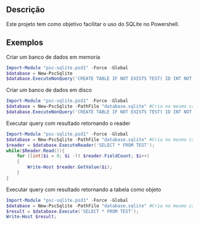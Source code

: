 ## Descrição
Este projeto tem como objetivo facilitar o uso do SQLite no Powershell.

## Exemplos
Criar um banco de dados em memoria
```powershell
Import-Module "psc-sqlite.psd1" -Force -Global
$database = New-PscSqlite
$database.ExecuteNonQuery('CREATE TABLE IF NOT EXISTS TEST( ID INT NOT NULL, NME TEXT NOT NULL)');
```

Criar um banco de dados em disco
```powershell
Import-Module "psc-sqlite.psd1" -Force -Global
$database = New-PscSqlite -PathFile "database.sqlite" #Cria no mesmo caminho onde está a instancia do PowerShell
$database.ExecuteNonQuery('CREATE TABLE IF NOT EXISTS TEST( ID INT NOT NULL, NME TEXT NOT NULL)');
```

Executar query com resultado retornando o reader
```powershell
Import-Module "psc-sqlite.psd1" -Force -Global
$database = New-PscSqlite -PathFile "database.sqlite" #Cria no mesmo caminho onde está a instancia do PowerShell
$reader = $database.ExecuteReader('SELECT * FROM TEST');
while($Reader.Read()){
    for ([int]$i = 0; $i -lt $reader.FieldCount; $i++) 
    {
        Write-Host $reader.GetValue($i);
    }  
}
```

Executar query com resultado retornando a tabela como objeto
```powershell
Import-Module "psc-sqlite.psd1" -Force -Global
$database = New-PscSqlite -PathFile "database.sqlite" #Cria no mesmo caminho onde está a instancia do PowerShell
$result = $database.Execute('SELECT * FROM TEST');
Write-Host $result;
```